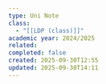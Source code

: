 ```yaml
---
type: Uni Note
class:
  - "[[LDP (class)]]"
academic year: 2024/2025
related:
completed: false
created: 2025-09-30T12:55
updated: 2025-09-30T14:11
---
```

